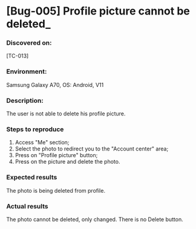 # **[Bug-005] Profile picture cannot be deleted\_**

### **Discovered on:**

[TC-013]

### **Environment:**

Samsung Galaxy A70, OS: Android, V11

### **Description:**

The user is not able to delete his profile picture.

### **Steps to reproduce**

1. Access "Me" section;
2. Select the photo to redirect you to the "Account center" area;
3. Press on "Profile picture" button;
4. Press on the picture and delete the photo.

### **Expected results**

The photo is being deleted from profile.

### **Actual results**

The photo cannot be deleted, only changed. There is no Delete button.
